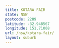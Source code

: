 ```yaml
---
title: KOTARA FAIR
state: NSW
postcode: 2289
latitude: -32.948567
longitude: 151.71008
url: /nsw/kotara-fair/
layout: suburb
---
```

